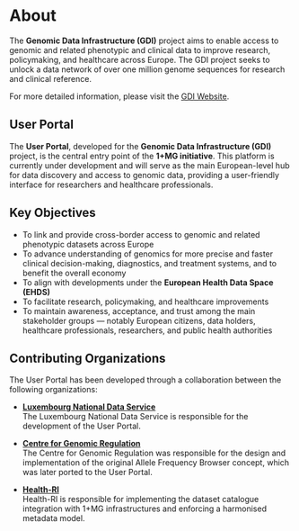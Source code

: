 # About

The **Genomic Data Infrastructure (GDI)** project aims to enable access to genomic and related phenotypic and clinical data to improve research, policymaking, and healthcare across Europe. The GDI project seeks to unlock a data network of over one million genome sequences for research and clinical reference.

For more detailed information, please visit the [GDI Website](https://gdi.onemilliongenomes.eu/).

## User Portal

The **User Portal**, developed for the **Genomic Data Infrastructure (GDI)** project, is the central entry point of the **1+MG initiative**. This platform is currently under development and will serve as the main European-level hub for data discovery and access to genomic data, providing a user-friendly interface for researchers and healthcare professionals.

## Key Objectives

- To link and provide cross-border access to genomic and related phenotypic datasets across Europe  
- To advance understanding of genomics for more precise and faster clinical decision-making, diagnostics, and treatment systems, and to benefit the overall economy  
- To align with developments under the **European Health Data Space (EHDS)**  
- To facilitate research, policymaking, and healthcare improvements  
- To maintain awareness, acceptance, and trust among the main stakeholder groups — notably European citizens, data holders, healthcare professionals, researchers, and public health authorities  

## Contributing Organizations

The User Portal has been developed through a collaboration between the following organizations:

- [**Luxembourg National Data Service**](https://www.lnds.lu/)  
  The Luxembourg National Data Service is responsible for the development of the User Portal.

- [**Centre for Genomic Regulation**](https://www.crg.eu/)  
  The Centre for Genomic Regulation was responsible for the design and implementation of the original Allele Frequency Browser concept, which was later ported to the User Portal.

- [**Health-RI**](https://www.health-ri.nl/)  
  Health-RI is responsible for implementing the dataset catalogue integration with 1+MG infrastructures and enforcing a harmonised metadata model.
